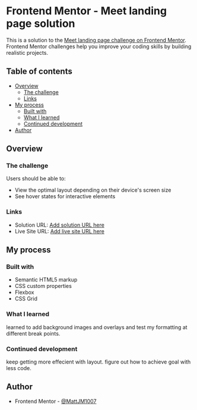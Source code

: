 # Frontend Mentor - Meet landing page solution

This is a solution to the [Meet landing page challenge on Frontend Mentor](https://www.frontendmentor.io/challenges/meet-landing-page-rbTDS6OUR). Frontend Mentor challenges help you improve your coding skills by building realistic projects.

## Table of contents

- [Overview](#overview)
  - [The challenge](#the-challenge)
  - [Links](#links)
- [My process](#my-process)
  - [Built with](#built-with)
  - [What I learned](#what-i-learned)
  - [Continued development](#continued-development)
- [Author](#author)

## Overview

### The challenge

Users should be able to:

- View the optimal layout depending on their device's screen size
- See hover states for interactive elements

### Links

- Solution URL: [Add solution URL here](https://github.com/MattJM1007/Meet-Landing-Page)
- Live Site URL: [Add live site URL here](https://mattjm1007.github.io/Meet-Landing-Page/)

## My process

### Built with

- Semantic HTML5 markup
- CSS custom properties
- Flexbox
- CSS Grid

### What I learned

learned to add background images and overlays and test my formatting at different break points.

### Continued development

keep getting more effecient with layout. figure out how to achieve goal with less code.

## Author

- Frontend Mentor - [@MattJM1007](https://www.frontendmentor.io/profile/MattJM1007)
